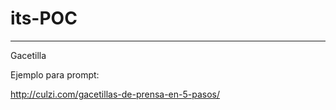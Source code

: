 # its-POC


---

 Gacetilla


 Ejemplo para prompt:

 http://culzi.com/gacetillas-de-prensa-en-5-pasos/